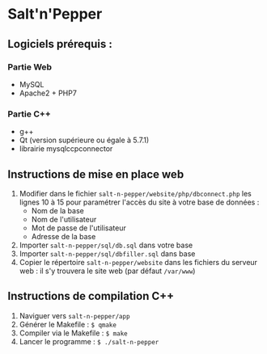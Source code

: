 # Salt'n'Pepper
## Logiciels prérequis :
### Partie Web
 - MySQL
 - Apache2 + PHP7
### Partie C++
 - g++
 - Qt (version supérieure ou égale à 5.7.1)
 - librairie mysqlccpconnector
## Instructions de mise en place web
1. Modifier dans le fichier `salt-n-pepper/website/php/dbconnect.php` les lignes 10 à 15 pour paramétrer l'accès du site à votre base de données :
    - Nom de la base
    - Nom de l'utilisateur
    - Mot de passe de l'utilisateur
    - Adresse de la base
 2. Importer `salt-n-pepper/sql/db.sql` dans votre base
 3. Importer `salt-n-pepper/sql/dbfiller.sql` dans base
 4. Copier le répertoire `salt-n-pepper/website` dans les fichiers du serveur web : il s'y trouvera le site web (par défaut `/var/www`)

## Instructions de compilation C++
 1. Naviguer vers `salt-n-pepper/app`
 2. Générer le Makefile : `$ qmake`
 3. Compiler via le Makefile : `$ make`
 4. Lancer le programme : `$ ./salt-n-pepper`
